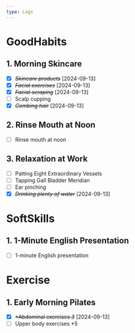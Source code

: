 ```yaml
---
type: Logs
---
```

# GoodHabits

## 1. Morning Skincare
- [X] ~~*Skincare products*~~ [2024-09-13]
- [X] ~~*Facial exercises*~~ [2024-09-13]
- [X] ~~*Facial scraping*~~ [2024-09-13]
- [ ] Scalp cupping
- [X] ~~*Combing hair*~~ [2024-09-13]

## 2. Rinse Mouth at Noon
- [ ] Rinse mouth at noon

## 3. Relaxation at Work
- [ ] Patting Eight Extraordinary Vessels
- [ ] Tapping Gall Bladder Meridian
- [ ] Ear pinching
- [X] ~~*Drinking plenty of water*~~ [2024-09-13]

# SoftSkills
## 1. 1-Minute English Presentation
- [ ] 1-minute English presentation
# Exercise
## 1. Early Morning Pilates
- [X] ~~*Abdominal exercises *3*~~ [2024-09-13]
- [ ] Upper body exercises *5